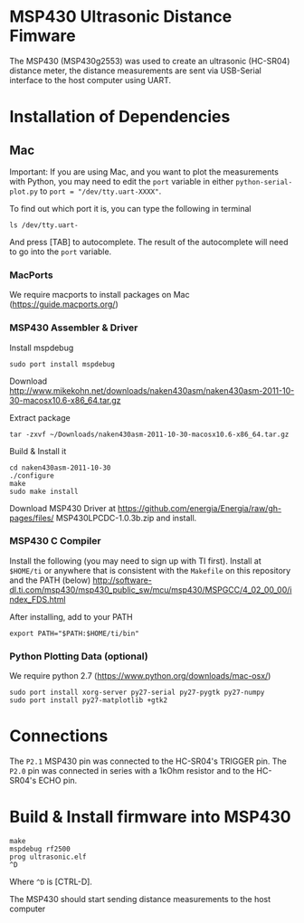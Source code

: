 # MSP430 Ultrasonic Distance Fimware

The MSP430 (MSP430g2553) was used to create an ultrasonic (HC-SR04) distance meter, the distance measurements are sent via USB-Serial interface to the host computer using UART. 


# Installation of Dependencies

## Mac

Important: If you are using Mac, and you want to plot the measurements with Python, you may need to edit the `port` variable in either `python-serial-plot.py` to `port = "/dev/tty.uart-XXXX"`. 

To find out which port it is, you can type the following in terminal
```
ls /dev/tty.uart-
```
And press [TAB] to autocomplete. The result of the autocomplete will need to go into the `port` variable.



### MacPorts
We require macports to install packages on Mac (https://guide.macports.org/)

### MSP430 Assembler & Driver

Install mspdebug
```
sudo port install mspdebug
```

Download http://www.mikekohn.net/downloads/naken430asm/naken430asm-2011-10-30-macosx10.6-x86_64.tar.gz

Extract package
```
tar -zxvf ~/Downloads/naken430asm-2011-10-30-macosx10.6-x86_64.tar.gz
```
Build & Install it
```
cd naken430asm-2011-10-30
./configure
make
sudo make install
```

Download MSP430 Driver at https://github.com/energia/Energia/raw/gh-pages/files/ MSP430LPCDC-1.0.3b.zip
and install.

### MSP430 C Compiler

Install the following (you may need to sign up with TI first). Install at `$HOME/ti` or anywhere that is consistent with the `Makefile` on this repository and the PATH (below)
http://software-dl.ti.com/msp430/msp430_public_sw/mcu/msp430/MSPGCC/4_02_00_00/index_FDS.html

After installing, add to your PATH
```
export PATH="$PATH:$HOME/ti/bin"
```
### Python Plotting Data (optional)

We require python 2.7 (https://www.python.org/downloads/mac-osx/)

```
sudo port install xorg-server py27-serial py27-pygtk py27-numpy
sudo port install py27-matplotlib +gtk2
```

# Connections

The `P2.1` MSP430 pin was connected to the HC-SR04's TRIGGER pin.
The `P2.0` pin was connected in series with a 1kOhm resistor and to the HC-SR04's ECHO pin.

# Build & Install firmware into MSP430

```
make
mspdebug rf2500
prog ultrasonic.elf
^D
```
Where `^D` is [CTRL-D].

The MSP430 should start sending distance measurements to the host computer
